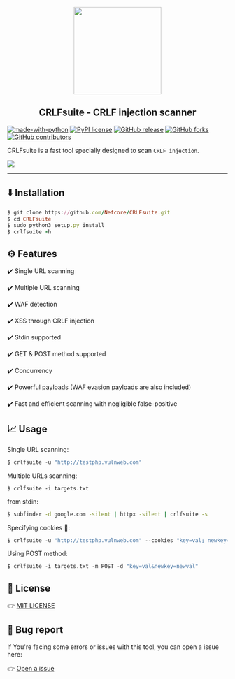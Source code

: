 <p align="center"><img src="https://github.com/Nefcore/CRLFsuite/blob/main/static/crlfsuite_logo.png" height="200"/></p>
<h2 align="center">CRLFsuite - CRLF injection scanner</h2>

[![made-with-python](https://img.shields.io/badge/Made%20with-Python-1f425f.svg)](https://www.python.org/)
[![PyPI license](https://img.shields.io/pypi/l/ansicolortags.svg)](https://pypi.python.org/pypi/ansicolortags/)
[![GitHub release](https://img.shields.io/github/release/Nefcore/CRLFsuite)](https://GitHub.com/Nefcore/CRLFsuite/releases/)
[![GitHub forks](https://badgen.net/github/forks/Nefcore/CRLFsuite/)](https://GitHub.com/Nefcore/CRLFsuite/network/)
[![GitHub contributors](https://img.shields.io/github/contributors/Nefcore/CRLFsuite)](https://GitHub.com/Nefcore/badges/graphs/contributors/)

CRLFsuite is a fast tool specially designed to scan `CRLF injection`.

<img src="https://github.com/Nefcore/CRLFsuite/blob/main/static/crlfsuitev2.0.svg">

<hr>

## ⬇️ Installation

```ruby
$ git clone https://github.com/Nefcore/CRLFsuite.git
$ cd CRLFsuite
$ sudo python3 setup.py install
$ crlfsuite -h
```

## ⚙️ Features

:heavy_check_mark: Single URL scanning

:heavy_check_mark: Multiple URL scanning

:heavy_check_mark: WAF detection

:heavy_check_mark: XSS through CRLF injection

:heavy_check_mark: Stdin supported

:heavy_check_mark: GET & POST method supported

:heavy_check_mark: Concurrency

:heavy_check_mark: Powerful payloads (WAF evasion payloads are also included)

:heavy_check_mark: Fast and efficient scanning with negligible false-positive

## 📈 Usage

Single URL scanning:

```python
$ crlfsuite -u "http://testphp.vulnweb.com"
```

Multiple URLs scanning:

```
$ crlfsuite -i targets.txt
```

from stdin:

```bash
$ subfinder -d google.com -silent | httpx -silent | crlfsuite -s
```

Specifying cookies 🍪:

```python
$ crlfsuite -u "http://testphp.vulnweb.com" --cookies "key=val; newkey=newval"
```

Using POST method:

```python
$ crlfsuite -i targets.txt -m POST -d "key=val&newkey=newval"
```

## 🔑 License

:point_right: <a href="https://github.com/Nefcore/CRLFsuite/blob/main/LICENSE">MIT LICENSE</a>

## 🐞 Bug report

If You're facing some errors or issues with this tool, you can open a issue here:

👉 <a href="https://github.com/Nefcore/CRLFsuite/issues">Open a issue</a>
